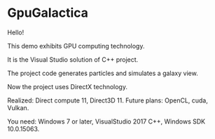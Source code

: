 # GpuGalactica

Hello!

This demo exhibits GPU computing technology.

It is the Visual Studio solution of C++ project.

The project code generates particles and simulates a galaxy view.

Now the project uses DirectX technology.


Realized: Direct compute 11, Direct3D 11.
Future plans: OpenCL, cuda, Vulkan.


You need: Windows 7 or later, VisualStudio 2017 C++, Windows SDK 10.0.15063.




